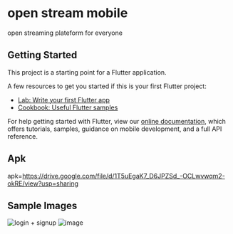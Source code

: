 
# open stream mobile

open streaming plateform for everyone

## Getting Started

This project is a starting point for a Flutter application.

A few resources to get you started if this is your first Flutter project:

- [Lab: Write your first Flutter app](https://flutter.dev/docs/get-started/codelab)
- [Cookbook: Useful Flutter samples](https://flutter.dev/docs/cookbook)

For help getting started with Flutter, view our
[online documentation](https://flutter.dev/docs), which offers tutorials,
samples, guidance on mobile development, and a full API reference.

## Apk
apk=https://drive.google.com/file/d/1T5uEgaK7_D6JPZSd_-OCLwvwqm2-okRE/view?usp=sharing

## Sample Images
![login + signup](https://user-images.githubusercontent.com/62440911/112030277-1e83af80-8b60-11eb-987d-5c8436d315d1.jpg)
![image](https://user-images.githubusercontent.com/62440911/112031285-2bed6980-8b61-11eb-878c-53504814adcb.jpg)
